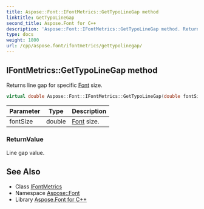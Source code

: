 ```yaml
---
title: Aspose::Font::IFontMetrics::GetTypoLineGap method
linktitle: GetTypoLineGap
second_title: Aspose.Font for C++
description: 'Aspose::Font::IFontMetrics::GetTypoLineGap method. Returns line gap for specific Font size in C++.'
type: docs
weight: 1800
url: /cpp/aspose.font/ifontmetrics/gettypolinegap/
---
```

## IFontMetrics::GetTypoLineGap method


Returns line gap for specific [Font](../../font/) size.

```cpp
virtual double Aspose::Font::IFontMetrics::GetTypoLineGap(double fontSize)=0
```


| Parameter | Type | Description |
| --- | --- | --- |
| fontSize | double | [Font](../../font/) size. |

### ReturnValue

Line gap value.

## See Also

* Class [IFontMetrics](../)
* Namespace [Aspose::Font](../../)
* Library [Aspose.Font for C++](../../../)
